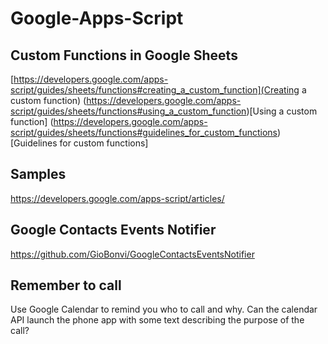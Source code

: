 # Google-Apps-Script

## Custom Functions in Google Sheets
[https://developers.google.com/apps-script/guides/sheets/functions#creating_a_custom_function](Creating a custom function)
(https://developers.google.com/apps-script/guides/sheets/functions#using_a_custom_function)[Using a custom function]
(https://developers.google.com/apps-script/guides/sheets/functions#guidelines_for_custom_functions)[Guidelines for custom functions]

## Samples
https://developers.google.com/apps-script/articles/

## Google Contacts Events Notifier
https://github.com/GioBonvi/GoogleContactsEventsNotifier

## Remember to call
Use Google Calendar to remind you who to call and why.
Can the calendar API launch the phone app with some text describing the purpose of the call?
